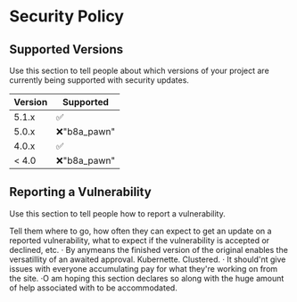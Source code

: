 # Security Policy

## Supported Versions

Use this section to tell people about which versions of your project are
currently being supported with security updates.

| Version | Supported          |
| ------- | ------------------ |
| 5.1.x   | :white_check_mark: |
| 5.0.x   | :x:"b8a_pawn"                |
| 4.0.x   | :white_check_mark: |
| < 4.0   | :x:"b8a_pawn"                |

## Reporting a Vulnerability

Use this section to tell people how to report a vulnerability.

Tell them where to go, how often they can expect to get an update on a
reported vulnerability, what to expect if the vulnerability is accepted or
declined, etc.
· By anymeans the finished version of the original enables the versatillity of an awaited approval. 
Kubernette. Clustered.
· It should'nt give issues with everyone accumulating pay for what they're working on from the site.
·O am hoping this section declares so along with the huge amount of help associated with to be accommodated.
